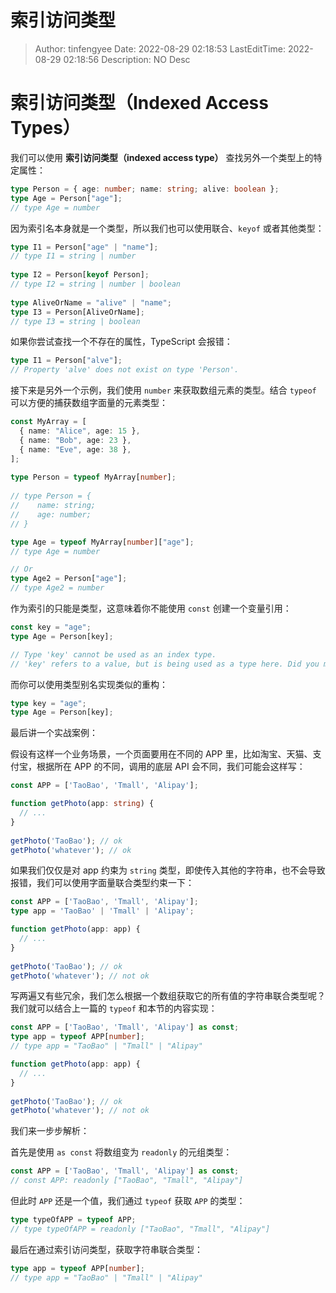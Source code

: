 # 索引访问类型 <!-- omit in toc -->

> Author: tinfengyee
> Date: 2022-08-29 02:18:53
> LastEditTime: 2022-08-29 02:18:56
> Description: NO Desc

# 索引访问类型（Indexed Access Types）

我们可以使用 **索引访问类型（indexed access type）** 查找另外一个类型上的特定属性：

```typescript
type Person = { age: number; name: string; alive: boolean };
type Age = Person["age"];
// type Age = number
```

因为索引名本身就是一个类型，所以我们也可以使用联合、`keyof` 或者其他类型：

```typescript
type I1 = Person["age" | "name"];  
// type I1 = string | number
 
type I2 = Person[keyof Person];
// type I2 = string | number | boolean
 
type AliveOrName = "alive" | "name";
type I3 = Person[AliveOrName];  
// type I3 = string | boolean
```

如果你尝试查找一个不存在的属性，TypeScript 会报错：

```typescript
type I1 = Person["alve"];
// Property 'alve' does not exist on type 'Person'.
```

接下来是另外一个示例，我们使用 `number` 来获取数组元素的类型。结合 `typeof` 可以方便的捕获数组字面量的元素类型：

```typescript
const MyArray = [
  { name: "Alice", age: 15 },
  { name: "Bob", age: 23 },
  { name: "Eve", age: 38 },
];
 
type Person = typeof MyArray[number];
       
// type Person = {
//    name: string;
//    age: number;
// }

type Age = typeof MyArray[number]["age"];  
// type Age = number

// Or
type Age2 = Person["age"];   
// type Age2 = number
```

作为索引的只能是类型，这意味着你不能使用 `const` 创建一个变量引用：

```typescript
const key = "age";
type Age = Person[key];

// Type 'key' cannot be used as an index type.
// 'key' refers to a value, but is being used as a type here. Did you mean 'typeof key'?
```

而你可以使用类型别名实现类似的重构：

```typescript
type key = "age";
type Age = Person[key];
```

最后讲一个实战案例：

假设有这样一个业务场景，一个页面要用在不同的 APP 里，比如淘宝、天猫、支付宝，根据所在 APP 的不同，调用的底层 API 会不同，我们可能会这样写：

```typescript
const APP = ['TaoBao', 'Tmall', 'Alipay'];

function getPhoto(app: string) {
  // ...
}
  
getPhoto('TaoBao'); // ok
getPhoto('whatever'); // ok
```

如果我们仅仅是对 app 约束为 `string` 类型，即使传入其他的字符串，也不会导致报错，我们可以使用字面量联合类型约束一下：

```typescript
const APP = ['TaoBao', 'Tmall', 'Alipay'];
type app = 'TaoBao' | 'Tmall' | 'Alipay';

function getPhoto(app: app) {
  // ...
}
  
getPhoto('TaoBao'); // ok
getPhoto('whatever'); // not ok
```

写两遍又有些冗余，我们怎么根据一个数组获取它的所有值的字符串联合类型呢？我们就可以结合上一篇的 `typeof` 和本节的内容实现：

```typescript
const APP = ['TaoBao', 'Tmall', 'Alipay'] as const;
type app = typeof APP[number];
// type app = "TaoBao" | "Tmall" | "Alipay"

function getPhoto(app: app) {
  // ...
}
  
getPhoto('TaoBao'); // ok
getPhoto('whatever'); // not ok
```

我们来一步步解析：

首先是使用 `as const` 将数组变为 `readonly` 的元组类型：

```typescript
const APP = ['TaoBao', 'Tmall', 'Alipay'] as const;
// const APP: readonly ["TaoBao", "Tmall", "Alipay"]
```

但此时 `APP` 还是一个值，我们通过 `typeof` 获取 `APP` 的类型：

```typescript
type typeOfAPP = typeof APP;
// type typeOfAPP = readonly ["TaoBao", "Tmall", "Alipay"]
```

最后在通过索引访问类型，获取字符串联合类型：

```typescript
type app = typeof APP[number];
// type app = "TaoBao" | "Tmall" | "Alipay"
```